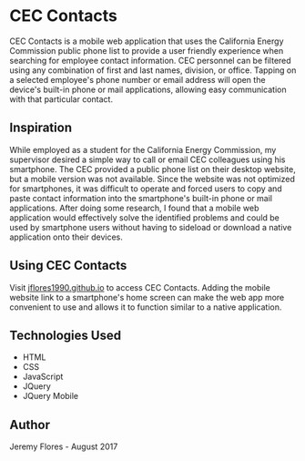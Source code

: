 # CEC Contacts
CEC Contacts is a mobile web application that uses the California Energy Commission public phone list to provide a user friendly experience when searching for employee contact information. CEC personnel can be filtered using any combination of first and last names, division, or office. Tapping on a selected employee's phone number or email address will open the device's built-in phone or mail applications, allowing easy communication with that particular contact. 

## Inspiration
While employed as a student for the California Energy Commission, my supervisor desired a simple way to call or email CEC colleagues using his smartphone. The CEC provided a public phone list on their desktop website, but a mobile version was not available. Since the website was not optimized for smartphones, it was difficult to operate and forced users to copy and paste contact information into the smartphone's built-in phone or mail applications. After doing some research, I found that a mobile web application would effectively solve the identified problems and could be used by smartphone users without having to sideload or download a native application onto their devices.

## Using CEC Contacts
Visit [jflores1990.github.io](https://jflores1990.github.io) to access CEC Contacts. Adding the mobile website link to a smartphone's home screen can make the web app more convenient to use and allows it to function similar to a native application.

## Technologies Used
* HTML
* CSS
* JavaScript
* JQuery
* JQuery Mobile

## Author
Jeremy Flores - August 2017
